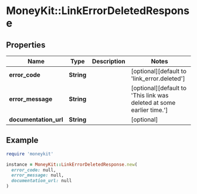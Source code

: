 # MoneyKit::LinkErrorDeletedResponse

## Properties

| Name | Type | Description | Notes |
| ---- | ---- | ----------- | ----- |
| **error_code** | **String** |  | [optional][default to &#39;link_error.deleted&#39;] |
| **error_message** | **String** |  | [optional][default to &#39;This link was deleted at some earlier time.&#39;] |
| **documentation_url** | **String** |  | [optional] |

## Example

```ruby
require 'moneykit'

instance = MoneyKit::LinkErrorDeletedResponse.new(
  error_code: null,
  error_message: null,
  documentation_url: null
)
```

